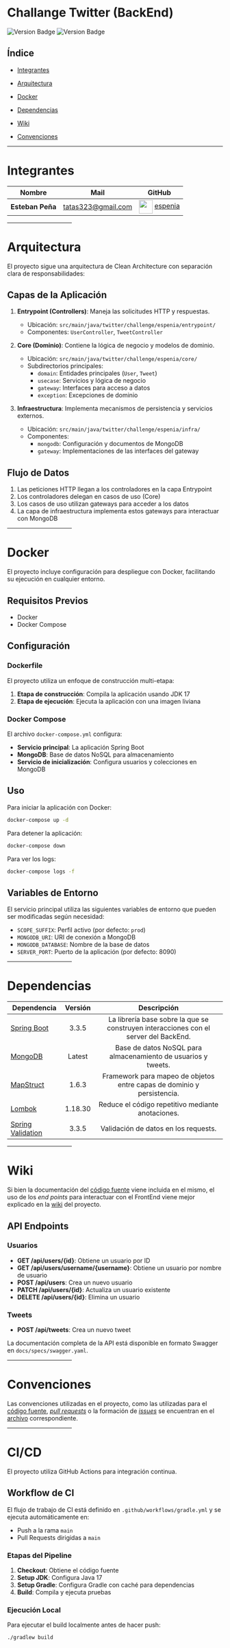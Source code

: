 # Challange Twitter (BackEnd)

![Version Badge](https://img.shields.io/badge/0.0.1_SNAPSHOT-green?style=flat&label=Version)
![Version Badge](https://img.shields.io/badge/No-red?style=flat&label=Activo)


## Índice

* [Integrantes](#integrantes)

* [Arquitectura](#arquitectura)

* [Docker](#docker)

* [Dependencias](#dependencias)

* [Wiki](#wiki)

* [Convenciones](#convenciones)

<!--suppress ALL -->
<hr/>

# Integrantes

| <center>Nombre</center> | <center>Mail</center> | <center>GitHub</center>                                                                                                          |
|:------------------------|:----------------------|:---------------------------------------------------------------------------------------------------------------------------------|
| **Esteban Peña**        | tatas323@gmail.com    | <img align="center" src="https://github.com/espenia.png" height=32 width=32 /> [espenia](https://github.com/espenia)             |

<hr width="30%" align="left" />

# Arquitectura

El proyecto sigue una arquitectura de Clean Architecture con separación clara de responsabilidades:

## Capas de la Aplicación

1. **Entrypoint (Controllers)**: Maneja las solicitudes HTTP y respuestas.
   - Ubicación: `src/main/java/twitter/challenge/espenia/entrypoint/`
   - Componentes: `UserController`, `TweetController`

2. **Core (Dominio)**: Contiene la lógica de negocio y modelos de dominio.
   - Ubicación: `src/main/java/twitter/challenge/espenia/core/`
   - Subdirectorios principales:
     - `domain`: Entidades principales (`User`, `Tweet`)
     - `usecase`: Servicios y lógica de negocio
     - `gateway`: Interfaces para acceso a datos
     - `exception`: Excepciones de dominio

3. **Infraestructura**: Implementa mecanismos de persistencia y servicios externos.
   - Ubicación: `src/main/java/twitter/challenge/espenia/infra/`
   - Componentes:
     - `mongodb`: Configuración y documentos de MongoDB
     - `gateway`: Implementaciones de las interfaces del gateway

## Flujo de Datos

1. Las peticiones HTTP llegan a los controladores en la capa Entrypoint
2. Los controladores delegan en casos de uso (Core)
3. Los casos de uso utilizan gateways para acceder a los datos
4. La capa de infraestructura implementa estos gateways para interactuar con MongoDB

<hr width="30%" align="left" />

# Docker

El proyecto incluye configuración para despliegue con Docker, facilitando su ejecución en cualquier entorno.

## Requisitos Previos

- Docker
- Docker Compose

## Configuración

### Dockerfile

El proyecto utiliza un enfoque de construcción multi-etapa:

1. **Etapa de construcción**: Compila la aplicación usando JDK 17
2. **Etapa de ejecución**: Ejecuta la aplicación con una imagen liviana

### Docker Compose

El archivo `docker-compose.yml` configura:

- **Servicio principal**: La aplicación Spring Boot
- **MongoDB**: Base de datos NoSQL para almacenamiento
- **Servicio de inicialización**: Configura usuarios y colecciones en MongoDB

## Uso

Para iniciar la aplicación con Docker:

```bash
docker-compose up -d
```

Para detener la aplicación:

```bash
docker-compose down
```

Para ver los logs:

```bash
docker-compose logs -f
```

## Variables de Entorno

El servicio principal utiliza las siguientes variables de entorno que pueden ser modificadas según necesidad:

- `SCOPE_SUFFIX`: Perfil activo (por defecto: `prod`)
- `MONGODB_URI`: URI de conexión a MongoDB
- `MONGODB_DATABASE`: Nombre de la base de datos
- `SERVER_PORT`: Puerto de la aplicación (por defecto: 8090)

<hr width="30%" align="left" />

# Dependencias

| <center>Dependencia</center>                                      | <center>Versión</center> |                             <center>Descripción</center>                             |
|:------------------------------------------------------------------|:------------------------:|:------------------------------------------------------------------------------------:|
| [Spring Boot](https://spring.io/projects/spring-boot)             |          3.3.5           | La librería base sobre la que se construyen interacciones con el server del BackEnd. |
| [MongoDB](https://www.mongodb.com/)                               |          Latest          | Base de datos NoSQL para almacenamiento de usuarios y tweets.                        |
| [MapStruct](https://mapstruct.org/)                               |          1.6.3           | Framework para mapeo de objetos entre capas de dominio y persistencia.               |
| [Lombok](https://projectlombok.org/)                              |          1.18.30         | Reduce el código repetitivo mediante anotaciones.                                    |
| [Spring Validation](https://spring.io/guides/gs/validating-form-input/) |     3.3.5         | Validación de datos en los requests.                                                 |

<hr width="30%" align="left" />

# Wiki

Si bien la documentación del [código fuente](./CONTRIBUTING.md#código-fuente) viene incluida en el mismo,
el uso de los _end points_ para interactuar con el FrontEnd viene mejor explicado en la
[wiki](https://github.com/espenia/split-travel-be/wiki) del proyecto.

## API Endpoints

### Usuarios

- **GET /api/users/{id}**: Obtiene un usuario por ID
- **GET /api/users/username/{username}**: Obtiene un usuario por nombre de usuario
- **POST /api/users**: Crea un nuevo usuario
- **PATCH /api/users/{id}**: Actualiza un usuario existente
- **DELETE /api/users/{id}**: Elimina un usuario

### Tweets

- **POST /api/tweets**: Crea un nuevo tweet

La documentación completa de la API está disponible en formato Swagger en `docs/specs/swagger.yaml`.

<hr width="30%" align="left" />

# Convenciones

Las convenciones utilizadas en el proyecto, como las utilizadas para el
[código fuente](./CONTRIBUTING.md#código-fuente),
[*pull requests*](./CONTRIBUTING.md#pull-requests) o la formación de
[*issues*](./CONTRIBUTING.md#issues) se encuentran en el [archivo](./CONTRIBUTING.md)
correspondiente.

<hr width="30%" align="left" />

# CI/CD

El proyecto utiliza GitHub Actions para integración continua. 

## Workflow de CI

El flujo de trabajo de CI está definido en `.github/workflows/gradle.yml` y se ejecuta automáticamente en:
- Push a la rama `main`
- Pull Requests dirigidas a `main`

### Etapas del Pipeline

1. **Checkout**: Obtiene el código fuente
2. **Setup JDK**: Configura Java 17
3. **Setup Gradle**: Configura Gradle con caché para dependencias
4. **Build**: Compila y ejecuta pruebas

### Ejecución Local

Para ejecutar el build localmente antes de hacer push:

```bash
./gradlew build
```
